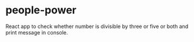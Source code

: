 # people-power
React app to check whether number is divisible by three or five or both and print message in console.
